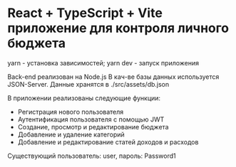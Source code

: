 # React + TypeScript + Vite приложение для контроля личного бюджета

yarn - установка зависимостей; yarn dev - запуск приложения

Back-end реализован на Node.js В кач-ве базы данных используется JSON-Server. Данные хранятся в ./src/assets/db.json

В приложении реализованы следующие функции:

- Регистрация нового пользователя
- Аутентификация пользователя с помощью JWT
- Создание, просмотр и редактирование бюджета
- Добавление и удаление категорий
- Добавление и редактирование статей доходов и расходов

Существующий пользователь: user, пароль: Password1
